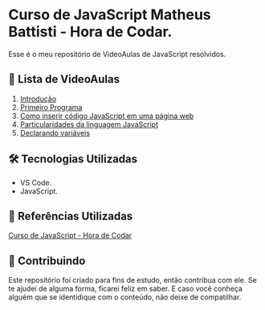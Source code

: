 # Curso de JavaScript Matheus Battisti - Hora de Codar.

Esse é o meu repositório de VideoAulas de JavaScript resolvidos.

## 📝 Lista de VideoAulas
1. [Introdução](https://)
2. [Primeiro Programa](https://)
3. [Como inserir código JavaScript em uma página web](https://)
4. [Particularidades da linguagem JavaScript](https://)
5. [Declarando variáveis](https://)


## 🛠 Tecnologias Utilizadas
- VS Code.
- JavaScript.


## 📑 Referências Utilizadas
[Curso de JavaScript - Hora de Codar](https://www.youtube.com/playlist?list=PLnDvRpP8BneysKU8KivhnrVaKpILD3gZ6)



## 🤝 Contribuindo

Este repositório foi criado para fins de estudo, então contribua com ele. Se te ajudei de alguma forma, ficarei feliz em
saber. E caso você conheça alguém que se identidique com o conteúdo, não deixe de compatilhar.

